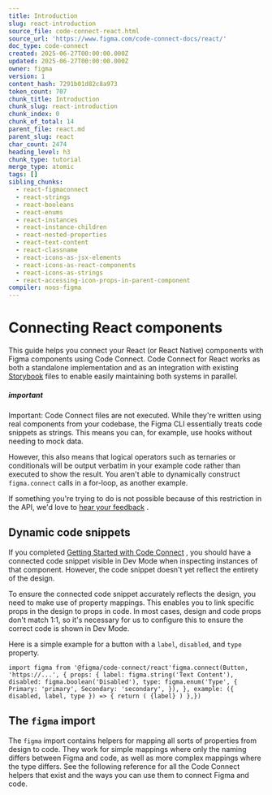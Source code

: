 ```yaml
---
title: Introduction
slug: react-introduction
source_file: code-connect-react.html
source_url: 'https://www.figma.com/code-connect-docs/react/'
doc_type: code-connect
created: 2025-06-27T00:00:00.000Z
updated: 2025-06-27T00:00:00.000Z
owner: figma
version: 1
content_hash: 7291b01d82c8a973
token_count: 707
chunk_title: Introduction
chunk_slug: react-introduction
chunk_index: 0
chunk_of_total: 14
parent_file: react.md
parent_slug: react
char_count: 2474
heading_level: h3
chunk_type: tutorial
merge_type: atomic
tags: []
sibling_chunks:
  - react-figmaconnect
  - react-strings
  - react-booleans
  - react-enums
  - react-instances
  - react-instance-children
  - react-nested-properties
  - react-text-content
  - react-classname
  - react-icons-as-jsx-elements
  - react-icons-as-react-components
  - react-icons-as-strings
  - react-accessing-icon-props-in-parent-component
compiler: noos-figma
---
```


# Connecting React components

This guide helps you connect your React (or React Native) components with Figma components using Code Connect. Code Connect for React works as both a standalone implementation and as an integration with existing [Storybook](/code-connect-docs/storybook/)
 files to enable easily maintaining both systems in parallel.

##### important

Important: Code Connect files are not executed. While they're written using real components from your codebase, the Figma CLI essentially treats code snippets as strings. This means you can, for example, use hooks without needing to mock data.

However, this also means that logical operators such as ternaries or conditionals will be output verbatim in your example code rather than executed to show the result. You aren't able to dynamically construct `figma.connect` calls in a for-loop, as another example.

If something you're trying to do is not possible because of this restriction in the API, we'd love to [hear your feedback](https://github.com/figma/code-connect/issues)
.

## Dynamic code snippets

If you completed [Getting Started with Code Connect](/code-connect-docs/quickstart-guide/)
, you should have a connected code snippet visible in Dev Mode when inspecting instances of that component. However, the code snippet doesn't yet reflect the entirety of the design.

To ensure the connected code snippet accurately reflects the design, you need to make use of property mappings. This enables you to link specific props in the design to props in code. In most cases, design and code props don't match 1:1, so it's necessary for us to configure this to ensure the correct code is shown in Dev Mode.

Here is a simple example for a button with a `label`, `disabled`, and `type` property.

```
import figma from '@figma/code-connect/react'figma.connect(Button, 'https://...', { props: { label: figma.string('Text Content'), disabled: figma.boolean('Disabled'), type: figma.enum('Type', { Primary: 'primary', Secondary: 'secondary', }), }, example: ({ disabled, label, type }) => { return ( {label} ) },})
```

## The `figma` import

The `figma` import contains helpers for mapping all sorts of properties from design to code. They work for simple mappings where only the naming differs between Figma and code, as well as more complex mappings where the type differs. See the following reference for all the Code Connect helpers that exist and the ways you can use them to connect Figma and code.
